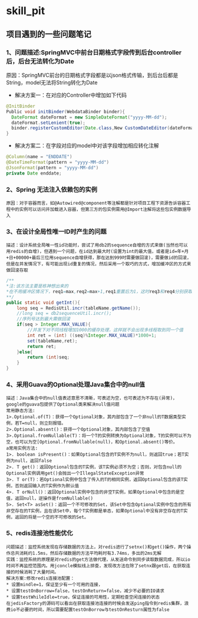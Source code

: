 # skill_pit
## 项目遇到的一些问题笔记

### 1、问题描述:SpringMVC中前台日期格式字段传到后台controller后，后台无法转化为Date
  原因：SpringMVC前台的日期格式字段都是以json格式传输，到后台后都是String，model无法将String转化为Date
  * 解决方案一：在对应的Controller中增加如下代码
  ```java
  @InitBinder
  Public void initBinder(WebdataBinder binder){
    DateFormat dateFormat = new SimpleDateFormat("yyyy-MM-dd");
    dateFormat.setLenient(true);
    binder.registerCustomEditor(Date.class,New CustomDateEditor(dateFormat,true));
  }
  ```
  * 解决方案二：在字段对应的model中对该字段增加相应转化注解
  ```java
  @Column(name = "ENDDATE")
  @DateTimeFormat(pattern = "yyyy-MM-dd")
  @JsonFormat(pattern = "yyyy-MM-dd")
  private Date enddate;
  ```
### 2、Spring 无法注入依赖包的实例
	原因：对于容器而言，如@Autowired@component等注解都是针对项目工程下资源告诉容器工程中的实例可以访问并加载进入容器，但第三方的包实例需用@Import注解将这些包实例数据导入


### 3、在设计全局性唯一ID时产生的问题
	描述：设计系统全局唯一性id功能时，尝试了用db2的sequence自增的方式来做(当然也可以用redis的自增)，但遇到一个问题，在id达到最大时(设置为int的最大值，或者是id=年+月+日+00000+最后三位用sequence自增获得，那在达到999时需要做回滚)，需要做id的回滚，但是在并发情况下，有可能出现id重复的情况，然后采用一个取巧的方式，增加缓冲区的方式来做回滚存取
```java 
/**
*注:该方法主要是栋神想出来的
*在不用缓冲区情况下，req1=max,req2=max+1,req1重置后为1，这时req3和req4分别获取下一个序列号，req3=2，req4=3，而同一时间req2重置后为2，req5在req2的基础上获取的序列号也为3，这样就重复了，而加了缓冲区后则会变成req1=1001,req2=2001,req3=1002,req5=2002，这样并发下req3跟req5有1000的缓冲就不会重复
**/
public static void getInt(){
	long seq = RedisUtil.incr(tableName.getName());
    //long seq = db2sequenceUtil.incr();
    //序列号达到最大需做回滚
	if(seq > Integer.MAX_VALUE){
        //并发下对不同线程增加1000的缓存处理，这样就不会出现多线程取到同一个值
		int ret = (int) ((seq)%Integer.MAX_VALUE)*1000+1;
		set(tableName,ret);
		return ret;
	}else{
		return (int)seq;
	}
}
``` 
### 4、采用Guava的Optional处理Java集合中的null值
	描述：Java集合中的null值表述意思不清晰，可表述为空，也可表述为不存在(异常)，google的guava包提供了Optional类来解决null值问题
	常用静态方法:
	1>.Optional.of(T)：获得一个Optional对象，其内部包含了一个非null的T数据类型实例，若T=null，则立刻报错。
	2>.Optional.absent()：获得一个Optional对象，其内部包含了空值
	3>.Optional.fromNullable(T)：将一个T的实例转换为Optional对象，T的实例可以不为空，也可以为空[Optional.fromNullable(null)，和Optional.absent()等价。
	a常用实例方法:
	1>. boolean isPresent()：如果Optional包含的T实例不为null，则返回true；若T实例为null，返回false
	2>. T get()：返回Optional包含的T实例，该T实例必须不为空；否则，对包含null的Optional实例调用get()会抛出一个IllegalStateException异常
	3>. T or(T)：若Optional实例中包含了传入的T的相同实例，返回Optional包含的该T实例，否则返回输入的T实例作为默认值
	4>. T orNull()：返回Optional实例中包含的非空T实例，如果Optional中包含的是空值，返回null，逆操作是fromNullable()
	5>. Set<T> asSet()：返回一个不可修改的Set，该Set中包含Optional实例中包含的所有非空存在的T实例，且在该Set中，每个T实例都是单态，如果Optional中没有非空存在的T实例，返回的将是一个空的不可修改的Set。

### 5、redis连接池性能优化
	问题描述：监控系统发现在存储数据的方法上，对redis进行了setnx()和get()操作，两个操作总共消耗约1.5ms，然后存储数据的方法平均耗时有3.74ms，多出的2ms无解
	实践：监控系统的原理是对redis的get方法做代理，从发送命令到同步读取数据完成，所以io时间不再监控范围内。用jconcle模拟线上排查，发现改方法在除了setnx跟get后，在获取连接的时候消耗了大量时间。
	解决方案:修改redis连接池配置：
	* 设置mindle=1，保证至少有一个可用的连接，
	* 设置testOnBorrow=false，testOnReturn=false，减少不必要的IO请求
	* 设置testWhileIdle=true，保证连接的可用性，定期检查空闲连接的状态
	在jedisFactory的源码可以看出在获取连接池连接的时候会发送ping指令到redis集群，浪费io不必要的时间，所以需要配置testOnBorrow与testOnResturn属性为false


	
	
	
